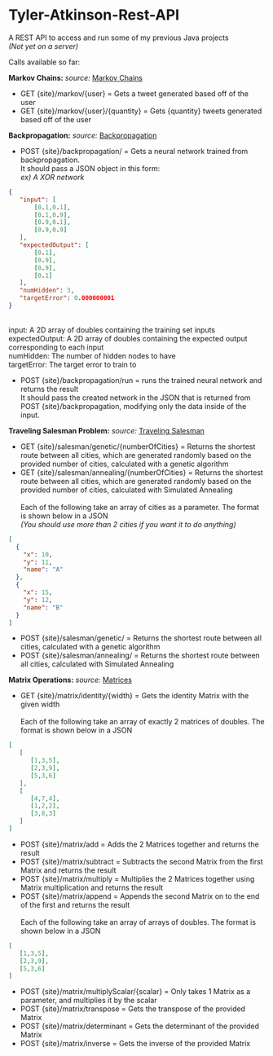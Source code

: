 # Tyler-Atkinson-Rest-API
A REST API to access and run some of my previous Java projects
<br/><i>(Not yet on a server)</i>

Calls available so far:

<b>Markov Chains:</b> <i>source: </i>[Markov Chains](https://github.com/tha7556/Ai-Markov-Chains "Markov Chain Source")
  - GET {site}/markov/{user} = Gets a tweet generated based off of the user
  - GET {site}/markov/{user}/{quantity} = Gets {quantity} tweets generated based off of the user

<b>Backpropagation:</b> <i>source: </i>[Backpropagation](https://github.com/tha7556/Ai-Backpropagation "Backpropagation Source")
  - POST {site}/backpropagation/ = Gets a neural network trained from backpropagation.
<br/>It should pass a JSON object in this form:
<br/><i>ex) A XOR network</i>
```JSON
{
   "input": [
       [0.1,0.1],
       [0.1,0.9],
       [0.9,0.1],
       [0.9,0.9]
   ],
   "expectedOutput": [
       [0.1],
       [0.9],
       [0.9],
       [0.1]
   ],
   "numHidden": 3,
   "targetError": 0.000000001
}
```
<br/>input: A 2D array of doubles containing the training set inputs
<br/>expectedOutput: A 2D array of doubles containing the expected output corresponding to each input
<br/>numHidden: The number of hidden nodes to have
<br/>targetError: The target error to train to

  - POST {site}/backpropagation/run = runs the trained neural network and returns the result
<br>It should pass the created network in the JSON that is returned from POST {site}/backpropagation, modifying only the data inside of the input.



<b>Traveling Salesman Problem:</b> <i>source: </i>[Traveling Salesman](https://github.com/tha7556/Traveling-Salesman-Problem "Traveling Salesman Source")
  - GET {site}/salesman/genetic/{numberOfCities} = Returns the shortest route between all cities, which are generated randomly based on the provided number of cities, calculated with a genetic algorithm
  - GET {site}/salesman/annealing/{numberOfCities} = Returns the shortest route between all cities, which are generated randomly based on the provided number of cities, calculated with Simulated Annealing
<br/><br/>Each of the following take an array of cities as a parameter. The format is shown below in a JSON
<br/><i>(You should use more than 2 cities if you want it to do anything)</i>
```JSON
[
  {
    "x": 10,
    "y": 11,
    "name": "A"
  },
  {
    "x": 15,
    "y": 12,
    "name": "B"
  }
]
```
   - POST {site}/salesman/genetic/ = Returns the shortest route between all cities, calculated with a genetic algorithm
   - POST {site}/salesman/annealing/ = Returns the shortest route between all cities, calculated with Simulated Annealing

<b>Matrix Operations:</b> <i>source: </i>[Matrices](https://github.com/tha7556/Matrices "Matrices Source")
  - GET {site}/matrix/identity/{width} = Gets the identity Matrix with the given width
<br/><br/>Each of the following take an array of exactly 2 matrices of doubles. The format is shown below in a JSON
```JSON
[
   [
      [1,3,5],
      [2,3,9],
      [5,3,6]
   ],
   [
      [4,7,4],
      [1,2,2],
      [3,8,3]
   ]
]
```
  - POST {site}/matrix/add = Adds the 2 Matrices together and returns the result
  - POST {site}/matrix/subtract = Subtracts the second Matrix from the first Matrix and returns the result
  - POST {site}/matrix/multiply = Multiplies the 2 Matrices together using Matrix multiplication and returns the result
  - POST {site}/matrix/append = Appends the second Matrix on to the end of the first and returns the result
  <br/><br/>Each of the following take an array of arrays of doubles. The format is shown below in a JSON
```JSON
[
   [1,3,5],
   [2,3,9],
   [5,3,6]
]
```
  - POST {site}/matrix/multiplyScalar/{scalar} = Only takes 1 Matrix as a parameter, and multiplies it by the scalar
  - POST {site}/matrix/transpose = Gets the transpose of the provided Matrix
  - POST {site}/matrix/determinant = Gets the determinant of the provided Matrix
  - POST {site}/matrix/inverse = Gets the inverse of the provided Matrix
  

